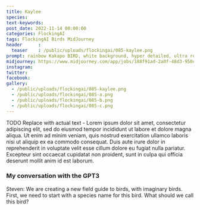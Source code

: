 ```yaml
---
title: Kaylee
species: 
text-keywords: 
post_date: 2022-11-14 00:00:00
categories: FlockingAI
tags: FlockingAI Birds MidJourney 
header      :
  teaser    : /public/uploads/flockingai/085-kaylee.png
prompt: rainbow Kakapo BIRD, white background, hyper detailed, ultra realistic, 8k hd
midjourney: https://www.midjourney.com/app/jobs/188f91ad-2a0f-48d3-950c-31058a388007
instagram: 
twitter: 
facebook: 
gallery: 
  - /public/uploads/flockingai/085-kaylee.png
  - /public/uploads/flockingai/085-a.png
  - /public/uploads/flockingai/085-b.png
  - /public/uploads/flockingai/085-c.png
---
```


TODO Replace with actual text - Lorem ipsum dolor sit amet, consectetur adipiscing elit, sed do eiusmod tempor incididunt ut labore et dolore magna aliqua. Ut enim ad minim veniam, quis nostrud exercitation ullamco laboris nisi ut aliquip ex ea commodo consequat. Duis aute irure dolor in reprehenderit in voluptate velit esse cillum dolore eu fugiat nulla pariatur. Excepteur sint occaecat cupidatat non proident, sunt in culpa qui officia deserunt mollit anim id est laborum.

### My conversation with the GPT3

Steven: We are creating a new field guide to birds, with imaginary birds. First, we need to start with a species name for this bird. What should we call this bird?

